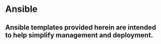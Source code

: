 # Ansible
## Ansible templates provided herein are intended to help simplify management and deployment.
